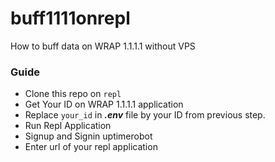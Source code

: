 # buff1111onrepl
How to buff data on WRAP 1.1.1.1 without VPS

### Guide
- Clone this repo on `repl`
- Get Your ID on WRAP 1.1.1.1 application
- Replace `your_id` in ***.env*** file by your ID from previous step.
- Run Repl Application
- Signup and Signin uptimerobot
- Enter url of your repl application



